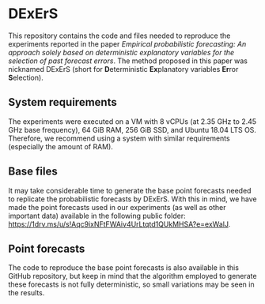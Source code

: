 # DExErS

This repository contains the code and files needed to reproduce the experiments reported in the paper *Empirical probabilistic forecasting: An approach solely based on deterministic explanatory variables for the selection of past forecast errors*. The method proposed in this paper was nicknamed DExErS (short for **D**eterministic **Ex**planatory variables **Er**ror **S**election).

## System requirements

The experiments were executed on a VM with 8 vCPUs (at 2.35 GHz to 2.45 GHz base frequency), 64 GiB RAM, 256 GiB SSD, and Ubuntu 18.04 LTS OS. Therefore, we recommend using a system with similar requirements (especially the amount of RAM).

## Base files

It may take considerable time to generate the base point forecasts needed to replicate the probabilistic forecasts by DExErS. With this in mind, we have made the point forecasts used in our experiments (as well as other important data) available in the following public folder: https://1drv.ms/u/s!Aqc9ixNFtFWAiv4UrLtqtd1QUkMHSA?e=exWalJ.

## Point forecasts

The code to reproduce the base point forecasts is also available in this GitHub repository, but keep in mind that the algorithm employed to generate these forecasts is not fully deterministic, so small variations may be seen in the results.
